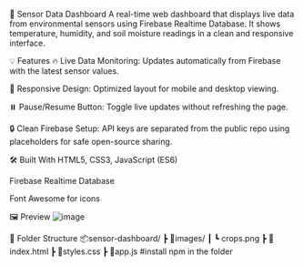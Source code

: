 🌱 Sensor Data Dashboard
 A real-time web dashboard that displays live data from environmental sensors using Firebase Realtime Database. It shows temperature, humidity, and soil moisture readings in a clean and responsive interface.

💡 Features
 🔥 Live Data Monitoring: Updates automatically from Firebase with the latest sensor values.
 
 🌈 Responsive Design: Optimized layout for mobile and desktop viewing.
 
 ⏸️ Pause/Resume Button: Toggle live updates without refreshing the page.
 
 🔒 Clean Firebase Setup: API keys are separated from the public repo using placeholders for safe open-source sharing.

🛠️ Built With
 HTML5, CSS3, JavaScript (ES6)
 
 Firebase Realtime Database
 
 Font Awesome for icons

🖼️ Preview
![image](https://github.com/user-attachments/assets/8a1cfa74-f450-4814-9a16-6202fbb1f403)

📁 Folder Structure
 📦sensor-dashboard/
   ┣ 📁images/
   ┃ ┗ crops.png
   ┣ 📄index.html
   ┣ 📄styles.css
   ┣ 📄app.js
 #install npm in the folder
 
